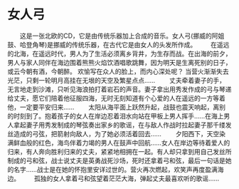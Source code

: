 # 女人弓
　　这是一张北欧的CD，它是由传统乐器加上合成的音乐。女人弓(挪威的阿姐鼓、哈登角琴)是挪威的传统乐器，在古代它是由女人的头发所作成。 
　　在遥远的北海，在遥远时代，男人为了生活必须离乡背井，为生存而战。在出海的前夕，男人与家人同伴在海边围着熊熊火焰饮酒唱歌跳舞，因为明天是生离死别的日子，或云今朝有酒，今朝醉。 欢愉写在众人的脸上，而内心深处呢？ 当营火渐渐失去光茫，只剩一轮明月高挂在无垠的天空及繁星点点…… 
　　丈夫牵着妻子的手，无言地走到沙滩，只听见海浪拍打着岩石的声音。妻子拿出用秀发作成的弓与琴递给丈夫，愿它们陪着他征服四海，无时无刻知道有个心爱的人在遥远的一方等着他，一定要平安归来…… 
　　太阳从海平面上跃然升起，战鼓也震天响起，离别的时刻到了。抱着孩子的女人在岸边忍着泪水向站在甲板上男人挥手……在海上男人拿起妻子用秀发制成的琴弦奏出家乡的歌谣，在与敌人作战时拉起妻子那千缕发丝造成的弓弦，把箭射向敌人，为了她必须活着回去…… 
　　夕阳西下，天空染满鲜血般的红色，海鸟伴着力竭的男人在鼓声中回航……女人在岸边等待着爱人的归来，有人奔向胜利归来的丈夫，紧紧地相拥在一起。有人却只拿到用自己发丝所制成的弓和弦，战士说丈夫是英勇战死沙场，死时还拿着弓和弦，最后一句话是她的名字……战士是在她的怀抱里安详过世的。营火再次燃起，欢笑声再度盈满海边。 
　　孤独的女人拿着弓和弦望着茫茫大海，弹起丈夫最喜欢听的歌谣……
 